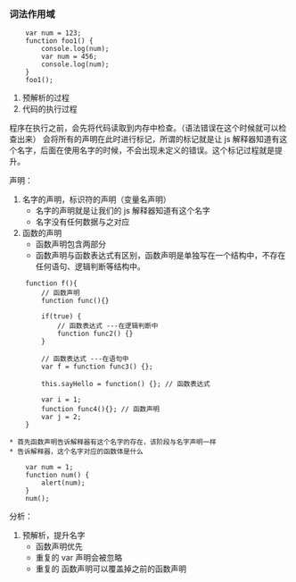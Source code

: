 ### 词法作用域
```
    var num = 123;
    function foo1() {
        console.log(num);
        var num = 456;
        console.log(num);
    }
    foo1();
```

1. 预解析的过程
2. 代码的执行过程

程序在执行之前，会先将代码读取到内存中检查。（语法错误在这个时候就可以检查出来）
会将所有的声明在此时进行标记，所谓的标记就是让 js 解释器知道有这个名字，后面在使用名字的时候，不会出现未定义的错误。这个标记过程就是提升。

声明：
1. 名字的声明，标识符的声明（变量名声明）
    * 名字的声明就是让我们的 js 解释器知道有这个名字
    * 名字没有任何数据与之对应
2. 函数的声明
    * 函数声明包含两部分
    * 函数声明与函数表达式有区别，函数声明是单独写在一个结构中，不存在任何语句、逻辑判断等结构中。
```
    function f(){
        // 函数声明
        function func(){}

        if(true) {
            // 函数表达式 ---在逻辑判断中
            function func2() {}
        }

        // 函数表达式 ---在语句中
        var f = function func3() {};

        this.sayHello = function() {}; // 函数表达式

        var i = 1;
        function func4(){}; // 函数声明
        var j = 2;
    }
```
    * 首先函数声明告诉解释器有这个名字的存在，该阶段与名字声明一样
    * 告诉解释器，这个名字对应的函数体是什么 

```
    var num = 1;
    function num() {
        alert(num);
    }
    num();
```
分析：
1. 预解析，提升名字
    * 函数声明优先
    * 重复的 var 声明会被忽略
    * 重复的 函数声明可以覆盖掉之前的函数声明


